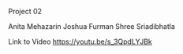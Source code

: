 Project 02

Anita Mehazarin
Joshua Furman
Shree Sriadibhatla

Link to Video
https://youtu.be/s_3QpdLYJBk
